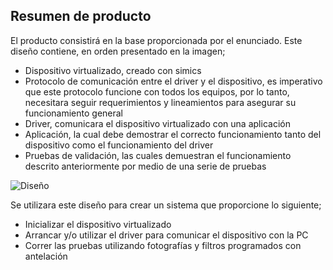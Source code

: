 ## Resumen de producto


El producto consistirá en la base proporcionada por el enunciado.
Este diseño contiene, en orden presentado en la imagen;
 - Dispositivo virtualizado, creado con simics
 - Protocolo de comunicación entre el driver y el dispositivo, es imperativo que este protocolo funcione con todos los equipos, por lo tanto, necesitara seguir requerimientos y lineamientos para asegurar su funcionamiento general
- Driver, comunicara el dispositivo virtualizado con una aplicación 
- Aplicación, la cual debe demostrar el correcto funcionamiento tanto del dispositivo como el funcionamiento del driver
- Pruebas de validación, las cuales demuestran el funcionamiento descrito anteriormente por medio de una serie de pruebas



![Diseño](https://user-images.githubusercontent.com/56287760/171331662-9dd27edd-53ca-4d50-ab91-b60635354431.png)


Se utilizara este diseño para crear un sistema que proporcione lo siguiente;
- Inicializar el dispositivo virtualizado
- Arrancar y/o utilizar el driver para comunicar el dispositivo con la PC
- Correr las pruebas utilizando fotografías y filtros programados con antelación 
